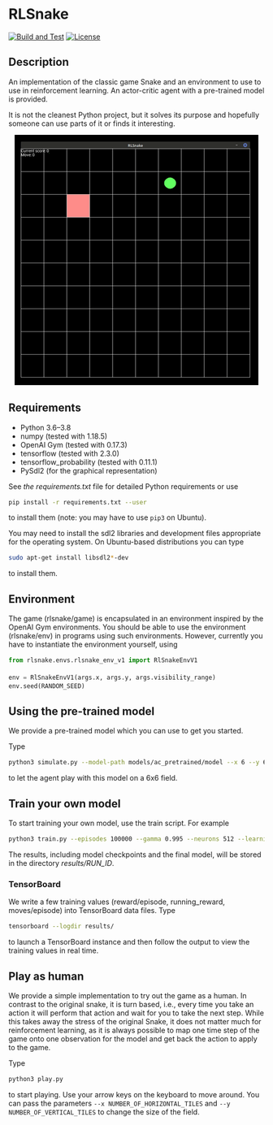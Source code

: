 # RLSnake

[![Build and Test](https://github.com/torlenor/rlsnake/workflows/Build%20and%20Test/badge.svg?branch=master)](https://github.com/torlenor/rlsnake/actions?query=workflow%3A%22Build+and+Test%22)
[![License](https://img.shields.io/badge/license-MIT-blue.svg)](/LICENSE)

## Description

An implementation of the classic game Snake and an environment to use to use in reinforcement learning. An actor-critic agent with a pre-trained model is provided.

It is not the cleanest Python project, but it solves its purpose and hopefully someone can use parts of it or finds it interesting.

<p align="center">
  <img src="demo.gif" alt="demo" />
</p>

## Requirements

- Python 3.6–3.8
- numpy (tested with 1.18.5)
- OpenAI Gym (tested with 0.17.3)
- tensorflow (tested with 2.3.0)
- tensorflow_probability (tested with 0.11.1)
- PySdl2 (for the graphical representation)

See *the requirements.txt* file for detailed Python requirements or use
```bash
pip install -r requirements.txt --user
```
to install them (note: you may have to use `pip3` on Ubuntu).

You may need to install the sdl2 libraries and development files appropriate for the operating system. On Ubuntu-based distributions you can type
```bash
sudo apt-get install libsdl2*-dev
```
to install them.

## Environment

The game (rlsnake/game) is encapsulated in an environment inspired by the OpenAI Gym environments. You should be able to use the environment (rlsnake/env) in programs using such environments. However, currently you have to instantiate the environment yourself, using

```python
from rlsnake.envs.rlsnake_env_v1 import RlSnakeEnvV1

env = RlSnakeEnvV1(args.x, args.y, args.visibility_range)
env.seed(RANDOM_SEED)
```

## Using the pre-trained model

We provide a pre-trained model which you can use to get you started.

Type
```bash
python3 simulate.py --model-path models/ac_pretrained/model --x 6 --y 6 --seed 123 --autoplay
```
to let the agent play with this model on a 6x6 field.

## Train your own model

To start training your own model, use the train script. For example
```bash
python3 train.py --episodes 100000 --gamma 0.995 --neurons 512 --learning-rate 1e-3 --max-steps 200 --run-id RUN_ID
```

The results, including model checkpoints and the final model, will be stored in the directory *results/RUN_ID*.

### TensorBoard

We write a few training values (reward/episode, running_reward, moves/episode) into TensorBoard data files. Type
```bash
tensorboard --logdir results/
```
to launch a TensorBoard instance and then follow the output to view the training values in real time.

## Play as human

We provide a simple implementation to try out the game as a human. In contrast to the original snake, it is turn based, i.e., every time you take an action it will perform that action and wait for you to take the next step. While this takes away the stress of the original Snake, it does not matter much for reinforcement learning, as it is always possible to map one time step of the game onto one observation for the model and get back the action to apply to the game.

Type
```bash
python3 play.py
```
to start playing. Use your arrow keys on the keyboard to move around. You can pass the parameters `--x NUMBER_OF_HORIZONTAL_TILES` and `--y NUMBER_OF_VERTICAL_TILES` to change the size of the field.


